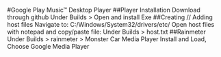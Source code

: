 #Google Play Music™ Desktop Player
##Player Installation
Download through github
Under Builds > Open and install Exe
##Creating // Adding host files
Navigate to:
C:/Windows/System32/drivers/etc/
Open host files with notepad and copy/paste file:
Under Builds > host.txt
##Rainmeter
Under Builds > rainmeter > Monster Car Media Player
Install and Load, Choose Google Media Player